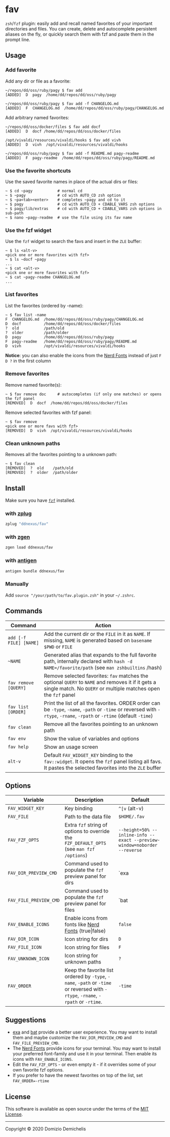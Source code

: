 # fav

`zsh`/`fzf` plugin: easily add and recall named favorites of your important directories and files.
You can create, delete and autocomplete persistent aliases on the fly, or quickly search them with fzf and paste them in the prompt line.

## Usage

### Add favorite

Add any dir or file as a favorite:

```
~/repos/dd/oss/ruby/pagy $ fav add
[ADDED]  D  pagy  /home/dd/repos/dd/oss/ruby/pagy

~/repos/dd/oss/ruby/pagy $ fav add -f CHANGELOG.md
[ADDED]  F  CHANGELOG.md  /home/dd/repos/dd/oss/ruby/pagy/CHANGELOG.md

```

Add arbitrary named favorites:

```
~/repos/dd/oss/docker/files $ fav add docf
[ADDED]  D  docf /home/dd/repos/dd/oss/docker/files

/opt/vivaldi/resources/vivaldi/hooks $ fav add vivh
[ADDED]  D  vivh  /opt/vivaldi/resources/vivaldi/hooks

~/repos/dd/oss/ruby/pagy $ fav add -f README.md pagy-readme
[ADDED]  F  pagy-readme  /home/dd/repos/dd/oss/ruby/pagy/README.md
```

### Use the favorite shortcuts

Use the saved favorite names in place of the actual dirs or files:

```
~ $ cd ~pagy           # normal cd
~ $ ~pagy              # cd with AUTO_CD zsh option
~ $ ~pa<tab><enter>    # completes ~pagy and cd to it
~ $ pagy               # cd with AUTO_CD + CDABLE_VARS zsh options
~ $ pagy/lib/extras    # cd with AUTO_CD + CDABLE_VARS zsh options in sub-path
~ $ nano ~pagy-readme  # use the file using its fav name
```

### Use the fzf widget

Use the `fzf` widget to search the favs and insert in the `ZLE` buffer:

```
~ $ ls <alt-v>
<pick one or more favorites with fzf>
~ $ ls ~docf ~pagy
...
~ $ cat <alt-v>
<pick one or more favorites with fzf>
~ $ cat ~pagy-readme CHANGELOG.md
...
```

### List favorites

List the favorites (ordered by -name):

```
~ $ fav list -name
F  CHANGELOG.md  /home/dd/repos/dd/oss/ruby/pagy/CHANGELOG.md
D  docf          /home/dd/repos/dd/oss/docker/files
?  old           /path/old
?  older         /path/older
D  pagy          /home/dd/repos/dd/oss/ruby/pagy
F  pagy-readme   /home/dd/repos/dd/oss/ruby/pagy/README.md
D  vivh          /opt/vivaldi/resources/vivaldi/hooks
```

**Notice**: you can also enable the icons from the [Nerd Fonts](https://www.nerdfonts.com) instead of just `F D ?` in the first column

### Remove favorites

Remove named favorite(s):

```
~ $ fav remove doc     # autocompletes (if only one matches) or opens the fzf panel
[REMOVED]  D  docf  /home/dd/repos/dd/oss/docker/files
```

Remove selected favorites with fzf panel:

```
~ $ fav remove
<pick one or more favs with fzf>
[REMOVED]  D  vivh  /opt/vivaldi/resources/vivaldi/hooks
```

### Clean unknown paths

Removes all the favorites pointing to a unknown path:

```
~ $ fav clean
[REMOVED]  ?  old    /path/old
[REMOVED]  ?  older  /path/older
```

## Install

Make sure you have [`fzf`](https://github.com/junegunn/fzf) installed.

### with [zplug](https://github.com/zplug/zplug)

``` zsh
zplug "ddnexus/fav"
```

### with [zgen](https://github.com/tarjoilija/zgen)

``` zsh
zgen load ddnexus/fav
```

### with [antigen](https//github.com/zsh-users/antigen)

``` zsh
antigen bundle ddnexus/fav
```

### Manually

Add `source "/your/path/to/fav.plugin.zsh"` in your `~/.zshrc`.

## Commands

| Command                | Action                                                                                                                                                                   |
| ---------------------- | ------------------------------------------------------------------------------------------------------------------------------------------------------------------------ |
| `add [-f FILE] [NAME]` | Add the current dir or the `FILE` in it as `NAME`. If missing, `NAME` is generated based on `basename $PWD` or `FILE`                                                    |
| `~NAME`                | Generated alias that expands to the full favorite path, internally declared with `hash -d NAME=/favorite/path` (see `man zshbuiltins` /hash)                             |
| `fav remove [QUERY]`   | Remove selected favorites: `fav` matches the optional `QUERY` to `NAME` and removes it if it gets a single match. No `QUERY` or multiple matches open the `fzf` panel    |
| `fav list [ORDER]`     | Print the list of all the favorites. ORDER order can be `-type`, `-name`, `-path` or `-time` or reversed with `-rtype`, `-rname`, `-rpath` or `-rtime` (default `-time`) |
| `fav clean`            | Remove all the favorites pointing to an unknown path                                                                                                                     |
| `fav env`              | Show the value of variables and options                                                                                                                                  |
| `fav help`             | Show an usage screen                                                                                                                                                     |
| `alt-v`                | Default `FAV_WIDGET_KEY` binding to the `fav::widget`. It opens the `fzf` panel listing all favs. It pastes the selected favorites into the `ZLE` buffer                 |

## Options

| Variable               | Description                                                                                                                       | Default                                                                  |
| ---------------------- | --------------------------------------------------------------------------------------------------------------------------------- | ------------------------------------------------------------------------ |
| `FAV_WIDGET_KEY`       | Key binding                                                                                                                       | `^[v` (alt-v)                                                            |
| `FAV_FILE`             | Path to the data file                                                                                                             | `$HOME/.fav`                                                             |
| `FAV_FZF_OPTS`         | Extra `fzf` string of options to override the `FZF_DEFAULT_OPTS` (see `man fzf /options`)                                         | `--height=50% --inline-info --exact --preview-window=noborder --reverse` |
| `FAV_DIR_PREVIEW_CMD`  | Command used to populate the `fzf` preview panel for dirs                                                                         | `exa | ls`                                                               |
| `FAV_FILE_PREVIEW_CMD` | Command used to populate the `fzf` preview panel for files                                                                        | `bat | less | more`                                                      |
| `FAV_ENABLE_ICONS`     | Enable icons from fonts like [Nerd Fonts](https://www.nerdfonts.com) (true\|false)                                                | `false`                                                                  |
| `FAV_DIR_ICON`         | Icon string for dirs                                                                                                              | `D`                                                                      |
| `FAV_FILE_ICON`        | Icon string for files                                                                                                             | `F`                                                                      |
| `FAV_UNKNOWN_ICON`     | Icon string for unknown paths                                                                                                     | `?`                                                                      |
| `FAV_ORDER`            | Keep the favorite list ordered by `-type`, `-name`, `-path` or `-time` or reversed with `-rtype`, `-rname`, `-rpath` or `-rtime`. | `-time`                                                                  |

## Suggestions

- [exa](https://the.exa.website) and [bat](https://github.com/sharkdp/bat) provide a better user experience. You may want to install them and maybe customize the `FAV_DIR_PREVIEW_CMD` and `FAV_FILE_PREVIEW_CMD`.
- The [Nerd Fonts](https://www.nerdfonts.com) provide icons for your terminal. You may want to install your preferred font-family and use it in your terminal. Then enable its icons with `FAV_ENABLE_ICONS`.
- Edit the `FAV_FZF_OPTS` - or even empty it - if it overrides some of your own favorite fzf options.
- If you prefer to have the newest favorites on top of the list, set `FAV_ORDER=-rtime`

## License

This software is available as open source under the terms of the [MIT License](https://opensource.org/licenses/MIT).

---

Copyright &copy; 2020 Domizio Demichelis
